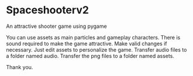 # Spaceshooterv2
An attractive shooter game using pygame

You can use assets as main particles and gameplay characters.
There is sound required to make the game attractive.
Make valid changes if necessary.
Just edit assets to personalize the game.
Transfer audio files to a folder named audio.
Transfer the png files to a folder named assets.

Thank you.
